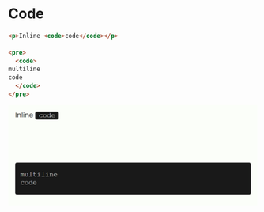 # Code

```html
<p>Inline <code>code</code></p>

<pre>
  <code>
multiline
code
  </code>
</pre>
```

![code](../assets/content/code.png)

